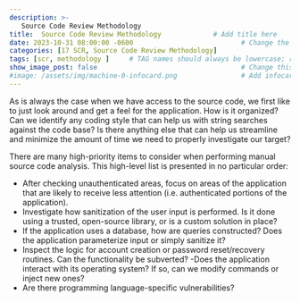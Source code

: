 ```yaml
---
description: >-
   Source Code Review Methodology
title:  Source Code Review Methodology             # Add title here
date: 2023-10-31 08:00:00 -0600                           # Change the date to match completion date
categories: [17 SCR, Source Code Review Methodology]                     # Change Templates to Writeup
tags: [scr, methodology ]     # TAG names should always be lowercase; replace template with writeup, and add relevant tags
show_image_post: false                                    # Change this to true
#image: /assets/img/machine-0-infocard.png                # Add infocard image here for post preview image
---
```


As is always the case when we have access to the source code, we first like to just look around and get a feel for the application. How is it organized? Can we identify any coding style that can help us with string searches against the code base? Is there anything else that can help us streamline and minimize the amount of time we need to properly investigate our target?

There are many high-priority items to consider when performing manual source code analysis. This high-level list is presented in no particular order:

- After checking unauthenticated areas, focus on areas of the application that are likely to receive less attention (i.e. authenticated portions of the application).
- Investigate how sanitization of the user input is performed. Is it done using a trusted, open-source library, or is a custom solution in place?
- If the application uses a database, how are queries constructed? Does the application parameterize input or simply sanitize it?
- Inspect the logic for account creation or password reset/recovery routines. Can the functionality be subverted?
-Does the application interact with its operating system? If so, can we modify commands or inject new ones?
- Are there programming language-specific vulnerabilities?